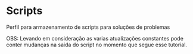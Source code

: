 # Scripts

Perfil para armazenamento de scripts para soluções de problemas 

OBS: Levando em consideração as varias atualizações constantes pode conter mudanças na saida do script no momento que segue esse tutorial.
